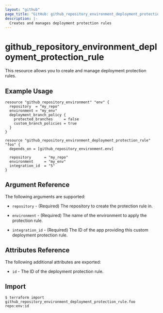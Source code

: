 ```yaml
---
layout: "github"
page_title: "GitHub: github_repository_environment_deployment_protection_rule"
description: |-
  Creates and manages deployment protection rules
---
```


# github_repository_environment_deployment_protection_rule

This resource allows you to create and manage deployment protection rules.


## Example Usage

```hcl
resource "github_repository_environment" "env" {
  repository  = "my_repo"
  environment = "my_env"
  deployment_branch_policy {
    protected_branches     = false
    custom_branch_policies = true
  }
}

resource "github_repository_environment_deployment_protection_rule" "foo" {
  depends_on = [github_repository_environment.env]

  repository      = "my_repo"
  environment     = "my_env"
  integration_id  = "5"
}
```


## Argument Reference

The following arguments are supported:

* `repository` - (Required) The repository to create the protection rule in.

* `environment` - (Required) The name of the environment to apply the protection rule.

* `integration_id` - (Required) The ID of the app providing this custom deployment protection rule.

## Attributes Reference

The following additional attributes are exported:

* `id` - The ID of the deployment protection rule.

## Import

```
$ terraform import github_repository_environment_deployment_protection_rule.foo repo:env:id
```
